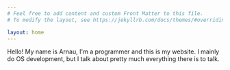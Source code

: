 ```yaml
---
# Feel free to add content and custom Front Matter to this file.
# To modify the layout, see https://jekyllrb.com/docs/themes/#overriding-theme-defaults

layout: home
---
```

Hello! My name is Arnau, I'm a programmer and this is my website. I mainly do OS development, but I talk about pretty much everything there is to talk.
